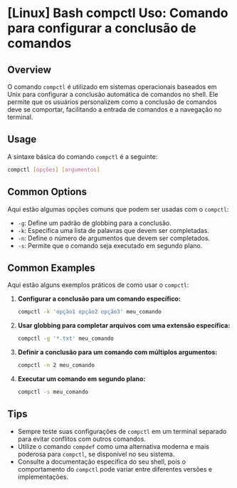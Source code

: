 # [Linux] Bash compctl Uso: Comando para configurar a conclusão de comandos

## Overview
O comando `compctl` é utilizado em sistemas operacionais baseados em Unix para configurar a conclusão automática de comandos no shell. Ele permite que os usuários personalizem como a conclusão de comandos deve se comportar, facilitando a entrada de comandos e a navegação no terminal.

## Usage
A sintaxe básica do comando `compctl` é a seguinte:

```bash
compctl [opções] [argumentos]
```

## Common Options
Aqui estão algumas opções comuns que podem ser usadas com o `compctl`:

- `-g`: Define um padrão de globbing para a conclusão.
- `-k`: Especifica uma lista de palavras que devem ser completadas.
- `-n`: Define o número de argumentos que devem ser completados.
- `-s`: Permite que o comando seja executado em segundo plano.

## Common Examples
Aqui estão alguns exemplos práticos de como usar o `compctl`:

1. **Configurar a conclusão para um comando específico:**
   ```bash
   compctl -k 'opção1 opção2 opção3' meu_comando
   ```

2. **Usar globbing para completar arquivos com uma extensão específica:**
   ```bash
   compctl -g '*.txt' meu_comando
   ```

3. **Definir a conclusão para um comando com múltiplos argumentos:**
   ```bash
   compctl -n 2 meu_comando
   ```

4. **Executar um comando em segundo plano:**
   ```bash
   compctl -s meu_comando
   ```

## Tips
- Sempre teste suas configurações de `compctl` em um terminal separado para evitar conflitos com outros comandos.
- Utilize o comando `compdef` como uma alternativa moderna e mais poderosa para `compctl`, se disponível no seu sistema.
- Consulte a documentação específica do seu shell, pois o comportamento do `compctl` pode variar entre diferentes versões e implementações.